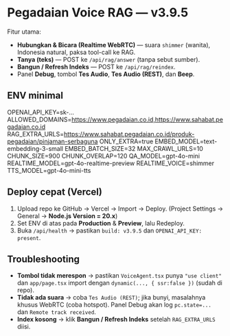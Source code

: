 # Pegadaian Voice RAG — v3.9.5

Fitur utama:
- **Hubungkan & Bicara (Realtime WebRTC)** — suara `shimmer` (wanita), Indonesia natural, paksa tool-call ke RAG.
- **Tanya (teks)** — POST ke `/api/rag/answer` (tanpa sebut sumber).
- **Bangun / Refresh Indeks** — POST ke `/api/rag/reindex`.
- Panel **Debug**, tombol **Tes Audio**, **Tes Audio (REST)**, dan **Beep**.

## ENV minimal
OPENAI_API_KEY=sk-...
ALLOWED_DOMAINS=https://www.pegadaian.co.id,https://www.sahabat.pegadaian.co.id
RAG_EXTRA_URLS=https://www.sahabat.pegadaian.co.id/produk-pegadaian/pinjaman-serbaguna
ONLY_EXTRA=true
EMBED_MODEL=text-embedding-3-small
EMBED_BATCH_SIZE=32
MAX_CRAWL_URLS=10
CHUNK_SIZE=900
CHUNK_OVERLAP=120
QA_MODEL=gpt-4o-mini
REALTIME_MODEL=gpt-4o-realtime-preview
REALTIME_VOICE=shimmer
TTS_MODEL=gpt-4o-mini-tts

## Deploy cepat (Vercel)
1) Upload repo ke GitHub → Vercel → Import → Deploy. (Project Settings → General → **Node.js Version = 20.x**)
2) Set ENV di atas pada **Production** & **Preview**, lalu Redeploy.
3) Buka `/api/health` → pastikan `build: v3.9.5` dan `OPENAI_API_KEY: present`.

## Troubleshooting
- **Tombol tidak merespon** → pastikan `VoiceAgent.tsx` punya `"use client"` dan `app/page.tsx` import dengan `dynamic(..., { ssr:false })` (sudah di repo).
- **Tidak ada suara** → coba `Tes Audio (REST)`; jika bunyi, masalahnya khusus WebRTC (coba hotspot). Panel Debug akan log `pc.state=...` dan `Remote track received`.
- **Index kosong** → klik **Bangun / Refresh Indeks** setelah `RAG_EXTRA_URLS` diisi.
